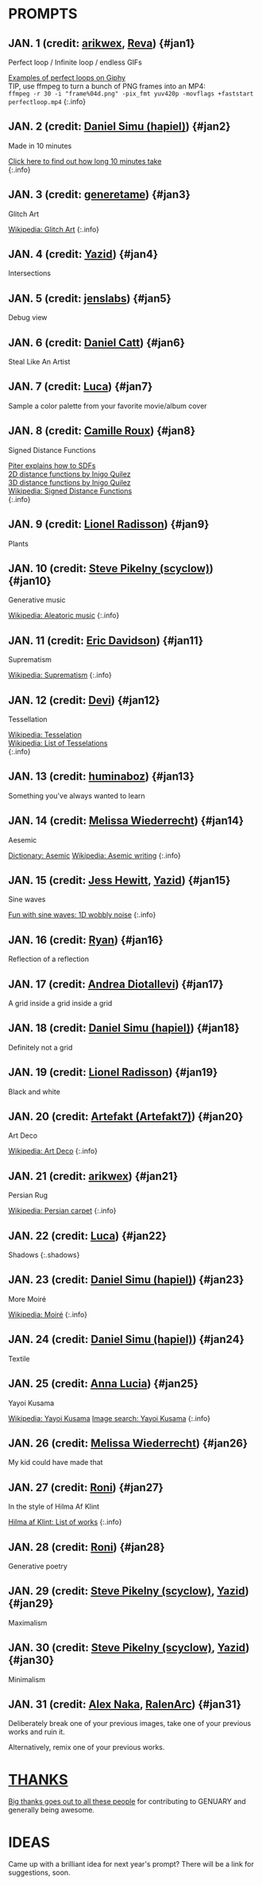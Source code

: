 # PROMPTS

## JAN. 1 <span class="credit">(credit: [arikwex](https://github.com/arikwex), [Reva](https://twitter.com/Reva_fyw))</span> {#jan1}

Perfect loop / Infinite loop / endless GIFs

[Examples of perfect loops on Giphy](https://giphy.com/search/perfect-loop)  
TIP, use ffmpeg to turn a bunch of PNG frames into an MP4:  
`ffmpeg -r 30 -i "frame%04d.png" -pix_fmt yuv420p -movflags +faststart perfectloop.mp4`
{:.info}

## JAN. 2 <span class="credit">(credit: [Daniel Simu (hapiel)](https://twitter.com/Hapiel))</span> {#jan2}

Made in 10 minutes

[Click here to find out how long 10 minutes take](https://www.google.com/search?hl=en&q=timer%2010%20minutes)  
{:.info}

## JAN. 3 <span class="credit">(credit: [generetame](https://twitter.com/generateme_blog))</span> {#jan3}

Glitch Art

[Wikipedia: Glitch Art](https://en.wikipedia.org/wiki/Glitch_art)
{:.info}

## JAN. 4 <span class="credit">(credit: [Yazid](https://twitter.com/Yazid))</span> {#jan4}

Intersections

## JAN. 5 <span class="credit">(credit: [jenslabs](https://twitter.com/jenslabs))</span> {#jan5}

Debug view

## JAN. 6 <span class="credit">(credit: [Daniel Catt](https://twitter.com/revdancatt))</span> {#jan6}

Steal Like An Artist

## JAN. 7 <span class="credit">(credit: [Luca](https://twitter.com/ioan1x))</span> {#jan7}

Sample a color palette from your favorite movie/album cover

## JAN. 8 <span class="credit">(credit: [Camille Roux](https://twitter.com/camillerouxart))</span> {#jan8}

Signed Distance Functions

[Piter explains how to SDFs](wtsdf)  
[2D distance functions by Inigo Quilez](https://iquilezles.org/articles/distfunctions2d/)  
[3D distance functions by Inigo Quilez](https://iquilezles.org/articles/distfunctions/)  
[Wikipedia: Signed Distance Functions](https://en.wikipedia.org/wiki/Signed_distance_function)  
{:.info}

## JAN. 9 <span class="credit">(credit: [Lionel Radisson](https://twitter.com/MAKIO135))</span> {#jan9}

Plants

## JAN. 10 <span class="credit">(credit: [Steve Pikelny (scyclow)](https://twitter.com/steviepxyz))</span> {#jan10}

Generative music

[Wikipedia: Aleatoric music](https://en.wikipedia.org/wiki/Aleatoric_music)
{:.info}

## JAN. 11 <span class="credit">(credit: [Eric Davidson](https://twitter.com/TheBuffED))</span> {#jan11}

Suprematism

[Wikipedia: Suprematism](https://en.wikipedia.org/wiki/Suprematism)
{:.info}

## JAN. 12 <span class="credit">(credit: [Devi](https://twitter.com/deviparikh))</span> {#jan12}

Tessellation

[Wikipedia: Tesselation](https://en.wikipedia.org/wiki/Tessellation)  
[Wikipedia: List of Tesselations](https://en.wikipedia.org/wiki/List_of_tessellations)  
{:.info}

## JAN. 13 <span class="credit">(credit: [huminaboz](https://twitter.com/huminaboz))</span> {#jan13}

Something you've always wanted to learn

## JAN. 14 <span class="credit">(credit: [Melissa Wiederrecht](https://twitter.com/mwiederrecht))</span> {#jan14}

Aesemic

[Dictionary: Asemic](https://dictionary.cambridge.org/us/dictionary/english/asemic)
[Wikipedia: Asemic writing](https://en.wikipedia.org/wiki/Asemic_writing)
{:.info}

## JAN. 15 <span class="credit">(credit: [Jess Hewitt](https://twitter.com/rustysniper1), [Yazid](https://twitter.com/Yazid))</span> {#jan15}

Sine waves

[Fun with sine waves: 1D wobbly noise](https://www.desmos.com/calculator/nhbzwkhij3)
{:.info}

## JAN. 16 <span class="credit">(credit: [Ryan](https://twitter.com/keisans))</span> {#jan16}

Reflection of a reflection

## JAN. 17 <span class="credit">(credit: [Andrea Diotallevi](https://twitter.com/adiotalleviart))</span> {#jan17}

A grid inside a grid inside a grid

## JAN. 18 <span class="credit">(credit: [Daniel Simu (hapiel)](https://twitter.com/Hapiel))</span> {#jan18}

Definitely not a grid

## JAN. 19 <span class="credit">(credit: [Lionel Radisson](https://twitter.com/MAKIO135))</span> {#jan19}

Black and white

## JAN. 20 <span class="credit">(credit: [Artefakt (Artefakt7)](https://twitter.com/artefakt_7))</span> {#jan20}

Art Deco

[Wikipedia: Art Deco](https://en.wikipedia.org/wiki/Art_Deco)
{:.info}

## JAN. 21 <span class="credit">(credit: [arikwex](https://github.com/arikwex))</span> {#jan21}

Persian Rug

[Wikipedia: Persian carpet](https://en.wikipedia.org/wiki/Persian_carpet)
{:.info}

## JAN. 22 <span class="credit">(credit: [Luca](https://twitter.com/ioan1x))</span> {#jan22}

Shadows
{:.shadows}

## JAN. 23 <span class="credit">(credit: [Daniel Simu (hapiel)](https://twitter.com/Hapiel))</span> {#jan23}

More Moiré

[Wikipedia: Moiré](https://en.wikipedia.org/wiki/Moir%C3%A9_pattern)
{:.info}

## JAN. 24 <span class="credit">(credit: [Daniel Simu (hapiel)](https://twitter.com/Hapiel))</span> {#jan24}

Textile

## JAN. 25 <span class="credit">(credit: [Anna Lucia](https://twitter.com/annaluciacodes))</span> {#jan25}

Yayoi Kusama

[Wikipedia: Yayoi Kusama](https://en.wikipedia.org/wiki/Yayoi_Kusama)
[Image search: Yayoi Kusama](https://duckduckgo.com/?q=yayoi+kusama&ia=images&iax=images)
{:.info}

## JAN. 26 <span class="credit">(credit: [Melissa Wiederrecht](https://twitter.com/mwiederrecht))</span> {#jan26}

My kid could have made that

## JAN. 27 <span class="credit">(credit: [Roni](https://twitter.com/KaufmanRoni))</span> {#jan27}

In the style of Hilma Af Klint

[Hilma af Klint: List of works](https://www.wikiart.org/en/hilma-af-klint/all-works#!#filterName:all-paintings-chronologically,resultType:masonry)
{:.info}

## JAN. 28 <span class="credit">(credit: [Roni](https://twitter.com/KaufmanRoni))</span> {#jan28}

Generative poetry

## JAN. 29 <span class="credit">(credit: [Steve Pikelny (scyclow)](https://twitter.com/steviepxyz), [Yazid](https://twitter.com/Yazid))</span> {#jan29}

Maximalism

## JAN. 30 <span class="credit">(credit: [Steve Pikelny (scyclow)](https://twitter.com/steviepxyz), [Yazid](https://twitter.com/Yazid))</span> {#jan30}

Minimalism

## JAN. 31 <span class="credit">(credit: [Alex Naka](https://twitter.com/gottapatchemall), [RalenArc](https://twitter.com/RalenArc))</span> {#jan31}

Deliberately break one of your previous images, take one of your previous works and ruin it. 

Alternatively, remix one of your previous works.

# [THANKS](thanks)

[Big thanks goes out to all these people](thanks) for contributing to GENUARY and generally being awesome.

# IDEAS

Came up with a brilliant idea for next year's prompt? There will be a link for suggestions, soon.

<script>
  onload=_=>{
    let now = new Date(),
        year = now.getFullYear(),
        month = now.getMonth(),
        day = now.getDate();
    
    if (year !== 2023 || month !== 0) return; // The if statement makes sure we only highlight days in January 2023
    let hash = `#jan${day}`;
    if (!document.location.hash) document.location = hash;
    let h2 = document.querySelector(hash);
    h2.classList.add("today");
    let p = document.createElement("p");
    p.className="share";
    p.innerHTML=`Share your results using the hashtags <b>#genuary${day}</b> (this prompt) and <b>#genuary</b>!`;
    h2.after(p)
  }
</script>
